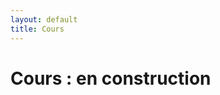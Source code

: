 ```yaml
---
layout: default
title: Cours
---
```


<div class="post">
	<h1 class="pageTitle">Cours : en construction</h1>
	<img src="{{ '/assets/img/touring.jpg' | prepend: site.baseurl }}" alt=""> 